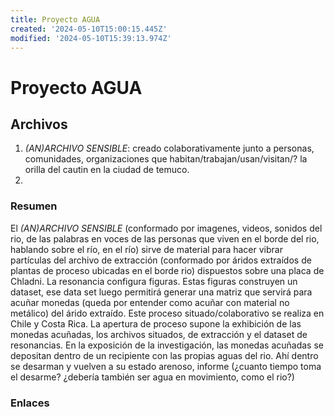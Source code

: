 ```yaml
---
title: Proyecto AGUA
created: '2024-05-10T15:00:15.445Z'
modified: '2024-05-10T15:39:13.974Z'
---
```


# Proyecto AGUA

## Archivos
1. _(AN)ARCHIVO SENSIBLE_: creado colaborativamente junto a personas, comunidades, organizaciones que habitan/trabajan/usan/visitan/? la orilla del cautin en la ciudad de temuco.
2. 


### Resumen
El _(AN)ARCHIVO SENSIBLE_ (conformado por imagenes, videos, sonidos del rio, de las palabras en voces de las personas que viven en el borde del rio,  hablando sobre el río, en el río) sirve de material para hacer vibrar partículas del archivo de extracción (conformado por áridos extraídos de plantas de proceso ubicadas en el borde rio) dispuestos sobre una placa de Chladni. La resonancia configura figuras. Estas figuras construyen un dataset, ese data set luego permitirá generar una matriz que servirá para acuñar monedas (queda por entender como acuñar con material no metálico) del árido extraído. Este proceso situado/colaborativo se realiza en Chile y Costa Rica. La apertura de proceso supone la exhibición de las monedas acuñadas, los archivos situados, de extracción y el dataset de resonancias. En la exposición de la investigación, las monedas acuñadas se depositan dentro de un recipiente con las propias aguas del rio. Ahí dentro se desarman y vuelven a su estado arenoso, informe (¿cuanto tiempo toma el desarme? ¿debería también ser agua en movimiento, como el rio?)

### Enlaces
[]()
